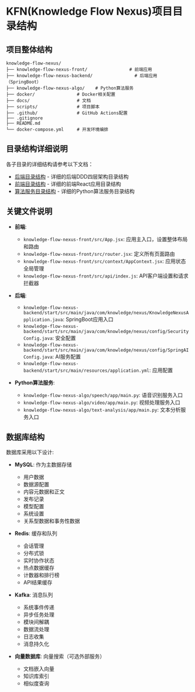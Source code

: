 # KFN(Knowledge Flow Nexus)项目目录结构

## 项目整体结构

```
knowledge-flow-nexus/
├── knowledge-flow-nexus-front/                # 前端应用
├── knowledge-flow-nexus-backend/                # 后端应用（SpringBoot）
├── knowledge-flow-nexus-algo/    # Python算法服务
├── docker/                # Docker相关配置
├── docs/                  # 文档
├── scripts/               # 项目脚本
├── .github/               # GitHub Actions配置
├── .gitignore
├── README.md
└── docker-compose.yml     # 开发环境编排
```

## 目录结构详细说明

各子目录的详细结构请参考以下文档：

- [后端目录结构](3.%20后端目录结构.md) - 详细的后端DDD四层架构目录结构
- [前端目录结构](3.%20前端目录结构.md) - 详细的前端React应用目录结构
- [算法服务目录结构](3.%20算法服务目录结构.md) - 详细的Python算法服务目录结构

## 关键文件说明

- **前端**:
  - `knowledge-flow-nexus-front/src/App.jsx`: 应用主入口，设置整体布局和路由
  - `knowledge-flow-nexus-front/src/router.jsx`: 定义所有页面路由
  - `knowledge-flow-nexus-front/src/context/AppContext.jsx`: 应用状态全局管理
  - `knowledge-flow-nexus-front/src/api/index.js`: API客户端设置和请求拦截器

- **后端**:
  - `knowledge-flow-nexus-backend/start/src/main/java/com/knowledge/nexus/KnowledgeNexusApplication.java`: SpringBoot应用入口
  - `knowledge-flow-nexus-backend/start/src/main/java/com/knowledge/nexus/config/SecurityConfig.java`: 安全配置
  - `knowledge-flow-nexus-backend/start/src/main/java/com/knowledge/nexus/config/SpringAIConfig.java`: AI服务配置
  - `knowledge-flow-nexus-backend/start/src/main/resources/application.yml`: 应用配置

- **Python算法服务**:
  - `knowledge-flow-nexus-algo/speech/app/main.py`: 语音识别服务入口
  - `knowledge-flow-nexus-algo/video/app/main.py`: 视频处理服务入口
  - `knowledge-flow-nexus-algo/text-analysis/app/main.py`: 文本分析服务入口

## 数据库结构

数据库采用以下设计:

- **MySQL**: 作为主数据存储
  - 用户数据
  - 数据源配置
  - 内容元数据和正文
  - 发布记录
  - 模型配置
  - 系统设置
  - 关系型数据和事务性数据

- **Redis**: 缓存和队列
  - 会话管理
  - 分布式锁
  - 实时协作状态
  - 热点数据缓存
  - 计数器和排行榜
  - API结果缓存

- **Kafka**: 消息队列
  - 系统事件传递
  - 异步任务处理
  - 模块间解耦
  - 数据流处理
  - 日志收集
  - 消息持久化

- **向量数据库**: 向量搜索（可选外部服务）
  - 文档嵌入向量
  - 知识库索引
  - 相似度查询 